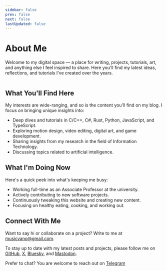 ```yaml
---
sidebar: false
prev: false
next: false
lastUpdated: false
---
```


<script setup>
import { VPTeamMembers } from 'vitepress/theme'

const getMembers = () => [
  {
    avatar: 'https://www.github.com/musicvano.png',
    name: 'Ivan Muzyka',
    title: 'Author',
    links: [
      { icon: "github", link: "https://github.com/musicvano", ariaLabel: "GitHub" },
      { icon: "x", link: "https://x.com/musicvano", ariaLabel: "X" },
      { icon: "bluesky", link: "https://musicvano.bsky.social", ariaLabel: "Bluesky" },
      { icon: "mastodon", link: "https://mastodon.social/@musicvano", ariaLabel: "Mastodon" },
      { icon: "telegram", link: "https://t.me/musicvano", ariaLabel: "Telegram" }
    ]
  }
]

const members = getMembers()
</script>

# About Me

Welcome to my digital space — a place for writing, projects, tutorials, art, and anything else I feel inspired to share. Here you'll find my latest ideas, reflections, and tutorials I've created over the years.

<div style="display: flex; justify-content: center">
  <VPTeamMembers size="medium" :members="members" />
</div>

## What You'll Find Here

My interests are wide-ranging, and so is the content you'll find on my blog. I focus on bringing unique insights into:

- Deep dives and tutorials in C/C++, C#, Rust, Python, JavaScript, and TypeScript.
- Exploring motion design, video editing, digital art, and game development.
- Sharing insights from my research in the field of Information Technology.
- Discussing topics related to artificial intelligence.

## What I'm Doing Now

Here's a quick peek into what's keeping me busy:

- Working full-time as an Associate Professor at the university.
- Actively contributing to new software projects.
- Continuously tweaking this website and creating new content.
- Focusing on healthy eating, cooking, and working out.

## Connect With Me

Want to say hi or collaborate on a project? Write to me at musicvano@gmail.com.

To stay up to date with my latest posts and projects, please follow me on [GitHub](https://github.com/musicvano), [X](https://x.com/musicvano), [Bluesky](https://musicvano.bsky.social), and [Mastodon](https://mastodon.social/@musicvano).

Prefer to chat? You are welcome to reach out on [Telegram](https://t.me/musicvano)
